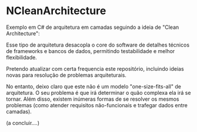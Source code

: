 # NCleanArchitecture

Exemplo em C# de arquitetura em camadas seguindo a ideia de "Clean Architecture":

Esse tipo de arquitetura desacopla o core do software de detalhes técnicos de frameworks e bancos de dados, permitindo testabilidade e melhor flexibilidade.

Pretendo atualizar com certa frequencia este repositório, incluindo ideias novas para resolução de problemas arquiteturais. 

No entanto, deixo claro que este não é um modelo "one-size-fits-all" de arquitetura. O seu problema é que irá determinar o quão complexa ela irá se tornar. Além disso, existem inúmeras formas de se resolver os mesmos problemas (como atender requisitos não-funcionais e trafegar dados entre camadas). 

(a concluir....)
